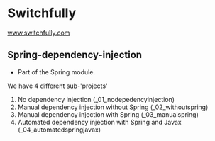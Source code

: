 # Switchfully

www.switchfully.com

## Spring-dependency-injection

- Part of the Spring module.

We have 4 different sub-'projects'
1. No dependency injection (_01_nodepedencyinjection)
2. Manual dependency injection without Spring (_02_withoutspring)
3. Manual dependency injection with Spring (_03_manualspring)
4. Automated dependency injection with Spring and Javax (_04_automatedspringjavax)
